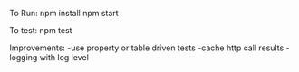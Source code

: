To Run:
npm install
npm start

To test:
npm test

Improvements:
-use property or table driven tests
-cache http call results
-logging with log level
